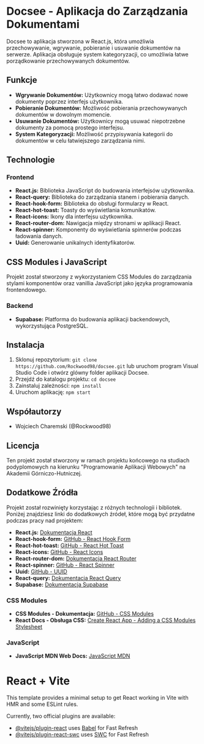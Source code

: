 # Docsee - Aplikacja do Zarządzania Dokumentami

Docsee to aplikacja stworzona w React.js, która umożliwia przechowywanie, wgrywanie, pobieranie i usuwanie dokumentów na serwerze. Aplikacja obsługuje system kategoryzacji, co umożliwia łatwe porządkowanie przechowywanych dokumentów.

## Funkcje

- **Wgrywanie Dokumentów:** Użytkownicy mogą łatwo dodawać nowe dokumenty poprzez interfejs użytkownika.
- **Pobieranie Dokumentów:** Możliwość pobierania przechowywanych dokumentów w dowolnym momencie.
- **Usuwanie Dokumentów:** Użytkownicy mogą usuwać niepotrzebne dokumenty za pomocą prostego interfejsu.
- **System Kategoryzacji:** Możliwość przypisywania kategorii do dokumentów w celu łatwiejszego zarządzania nimi.

## Technologie

### Frontend

- **React.js:** Biblioteka JavaScript do budowania interfejsów użytkownika.
- **React-query:** Biblioteka do zarządzania stanem i pobierania danych.
- **React-hook-form:** Biblioteka do obsługi formularzy w React.
- **React-hot-toast:** Toasty do wyświetlania komunikatów.
- **React-icons:** Ikony dla interfejsu użytkownika.
- **React-router-dom:** Nawigacja między stronami w aplikacji React.
- **React-spinner:** Komponenty do wyświetlania spinnerów podczas ładowania danych.
- **Uuid:** Generowanie unikalnych identyfikatorów.

## CSS Modules i JavaScript

Projekt został stworzony z wykorzystaniem CSS Modules do zarządzania stylami komponentów oraz vanillia JavaScript jako języka programowania frontendowego.

### Backend

- **Supabase:** Platforma do budowania aplikacji backendowych, wykorzystująca PostgreSQL.

## Instalacja

1. Sklonuj repozytorium: `git clone https://github.com/Rockwood98/docsee.git` lub uruchom program Visual Studio Code i otwórz glówny folder aplikacji Docsee.
2. Przejdź do katalogu projektu: `cd docsee`
3. Zainstaluj zależności: `npm install`
4. Uruchom aplikację: `npm start`

## Współautorzy

- Wojciech Charemski (@Rockwood98)

## Licencja

Ten projekt został stworzony w ramach projektu końcowego na studiach podyplomowych na kierunku "Programowanie Aplikacji Webowych" na Akademii Górniczo-Hutniczej.

## Dodatkowe Źródła

Projekt został rozwinięty korzystając z różnych technologii i bibliotek. Poniżej znajdziesz linki do dodatkowych źródeł, które mogą być przydatne podczas pracy nad projektem:

- **React.js:** [Dokumentacja React](https://reactjs.org/docs/getting-started.html)
- **React-hook-form:** [GitHub - React Hook Form](https://github.com/react-hook-form/react-hook-form)
- **React-hot-toast:** [GitHub - React Hot Toast](https://github.com/timolins/react-hot-toast)
- **React-icons:** [GitHub - React Icons](https://github.com/react-icons/react-icons)
- **React-router-dom:** [Dokumentacja React Router](https://reactrouter.com/web/guides/quick-start)
- **React-spinner:** [GitHub - React Spinner](https://github.com/davidhu2000/react-spinners)
- **Uuid:** [GitHub - UUID](https://github.com/uuidjs/uuid)
- **React-query:** [Dokumentacja React Query](https://react-query.tanstack.com/)
- **Supabase:** [Dokumentacja Supabase](https://supabase.io/docs)

### CSS Modules

- **CSS Modules - Dokumentacja:** [GitHub - CSS Modules](https://github.com/css-modules/css-modules)
- **React Docs - Obsługa CSS:** [Create React App - Adding a CSS Modules Stylesheet](https://create-react-app.dev/docs/adding-a-css-modules-stylesheet/)

### JavaScript

- **JavaScript MDN Web Docs:** [JavaScript MDN](https://developer.mozilla.org/en-US/docs/Web/JavaScript/Guide)

# React + Vite

This template provides a minimal setup to get React working in Vite with HMR and some ESLint rules.

Currently, two official plugins are available:

- [@vitejs/plugin-react](https://github.com/vitejs/vite-plugin-react/blob/main/packages/plugin-react/README.md) uses [Babel](https://babeljs.io/) for Fast Refresh
- [@vitejs/plugin-react-swc](https://github.com/vitejs/vite-plugin-react-swc) uses [SWC](https://swc.rs/) for Fast Refresh

```

```
